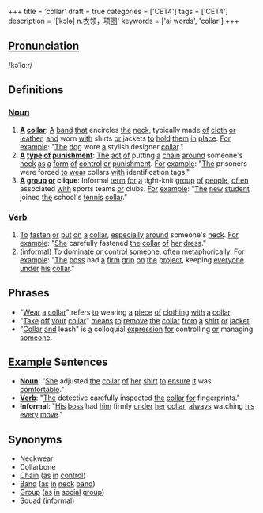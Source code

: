 +++
title = 'collar'
draft = true
categories = ['CET4']
tags = ['CET4']
description = '[ˈkɔlə] n.衣领，项圈'
keywords = ['ai words', 'collar']
+++

## [Pronunciation](/en/post/pronunciation/)
/kəˈlɑːr/

## Definitions
### [Noun](/en/post/noun/)
1. **[A](/en/post/a/) [collar](/en/post/collar/)**: [A](/en/post/a/) [band](/en/post/band/) [that](/en/post/that/) encircles [the](/en/post/the/) [neck](/en/post/neck/), typically made [of](/en/post/of/) [cloth](/en/post/cloth/) [or](/en/post/or/) [leather](/en/post/leather/), [and](/en/post/and/) worn [with](/en/post/with/) shirts [or](/en/post/or/) jackets [to](/en/post/to/) [hold](/en/post/hold/) [them](/en/post/them/) [in](/en/post/in/) [place](/en/post/place/). [For](/en/post/for/) [example](/en/post/example/): "[The](/en/post/the/) [dog](/en/post/dog/) wore [a](/en/post/a/) stylish designer [collar](/en/post/collar/)."
2. **[A](/en/post/a/) [type](/en/post/type/) [of](/en/post/of/) [punishment](/en/post/punishment/)**: [The](/en/post/the/) [act](/en/post/act/) [of](/en/post/of/) putting [a](/en/post/a/) [chain](/en/post/chain/) [around](/en/post/around/) someone's [neck](/en/post/neck/) [as](/en/post/as/) [a](/en/post/a/) [form](/en/post/form/) [of](/en/post/of/) [control](/en/post/control/) [or](/en/post/or/) [punishment](/en/post/punishment/). [For](/en/post/for/) [example](/en/post/example/): "[The](/en/post/the/) prisoners were forced [to](/en/post/to/) [wear](/en/post/wear/) collars [with](/en/post/with/) identification tags."
3. **[A](/en/post/a/) [group](/en/post/group/) [or](/en/post/or/) clique**: Informal [term](/en/post/term/) [for](/en/post/for/) [a](/en/post/a/) tight-knit [group](/en/post/group/) [of](/en/post/of/) [people](/en/post/people/), [often](/en/post/often/) associated [with](/en/post/with/) sports teams [or](/en/post/or/) clubs. [For](/en/post/for/) [example](/en/post/example/): "[The](/en/post/the/) [new](/en/post/new/) [student](/en/post/student/) joined [the](/en/post/the/) school's [tennis](/en/post/tennis/) [collar](/en/post/collar/)."

### [Verb](/en/post/verb/)
1. [To](/en/post/to/) [fasten](/en/post/fasten/) [or](/en/post/or/) [put](/en/post/put/) [on](/en/post/on/) [a](/en/post/a/) [collar](/en/post/collar/), [especially](/en/post/especially/) [around](/en/post/around/) someone's [neck](/en/post/neck/). [For](/en/post/for/) [example](/en/post/example/): "[She](/en/post/she/) carefully fastened [the](/en/post/the/) [collar](/en/post/collar/) [of](/en/post/of/) [her](/en/post/her/) [dress](/en/post/dress/)."
2. (informal) [To](/en/post/to/) dominate [or](/en/post/or/) [control](/en/post/control/) [someone](/en/post/someone/), [often](/en/post/often/) metaphorically. [For](/en/post/for/) [example](/en/post/example/): "[The](/en/post/the/) [boss](/en/post/boss/) had [a](/en/post/a/) [firm](/en/post/firm/) [grip](/en/post/grip/) [on](/en/post/on/) [the](/en/post/the/) [project](/en/post/project/), keeping [everyone](/en/post/everyone/) [under](/en/post/under/) [his](/en/post/his/) [collar](/en/post/collar/)."

## Phrases
- "[Wear](/en/post/wear/) [a](/en/post/a/) [collar](/en/post/collar/)" refers [to](/en/post/to/) wearing [a](/en/post/a/) [piece](/en/post/piece/) [of](/en/post/of/) [clothing](/en/post/clothing/) [with](/en/post/with/) [a](/en/post/a/) [collar](/en/post/collar/).
- "[Take](/en/post/take/) [off](/en/post/off/) [your](/en/post/your/) [collar](/en/post/collar/)" [means](/en/post/means/) [to](/en/post/to/) [remove](/en/post/remove/) [the](/en/post/the/) [collar](/en/post/collar/) [from](/en/post/from/) [a](/en/post/a/) [shirt](/en/post/shirt/) [or](/en/post/or/) [jacket](/en/post/jacket/).
- "[Collar](/en/post/collar/) [and](/en/post/and/) leash" is [a](/en/post/a/) colloquial [expression](/en/post/expression/) [for](/en/post/for/) controlling [or](/en/post/or/) managing [someone](/en/post/someone/).

## [Example](/en/post/example/) Sentences
- **[Noun](/en/post/noun/)**: "[She](/en/post/she/) adjusted [the](/en/post/the/) [collar](/en/post/collar/) [of](/en/post/of/) [her](/en/post/her/) [shirt](/en/post/shirt/) [to](/en/post/to/) [ensure](/en/post/ensure/) [it](/en/post/it/) was [comfortable](/en/post/comfortable/)."
- **[Verb](/en/post/verb/)**: "[The](/en/post/the/) detective carefully inspected [the](/en/post/the/) [collar](/en/post/collar/) [for](/en/post/for/) fingerprints."
- **Informal**: "[His](/en/post/his/) [boss](/en/post/boss/) had [him](/en/post/him/) firmly [under](/en/post/under/) [her](/en/post/her/) [collar](/en/post/collar/), [always](/en/post/always/) watching [his](/en/post/his/) [every](/en/post/every/) [move](/en/post/move/)."

## Synonyms
- Neckwear
- Collarbone
- [Chain](/en/post/chain/) ([as](/en/post/as/) [in](/en/post/in/) [control](/en/post/control/))
- [Band](/en/post/band/) ([as](/en/post/as/) [in](/en/post/in/) [neck](/en/post/neck/) [band](/en/post/band/))
- [Group](/en/post/group/) ([as](/en/post/as/) [in](/en/post/in/) [social](/en/post/social/) [group](/en/post/group/))
- Squad (informal)
